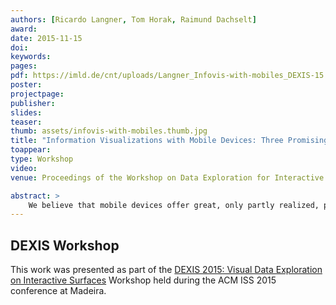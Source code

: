 ```yaml
---
authors: [Ricardo Langner, Tom Horak, Raimund Dachselt]
award:
date: 2015-11-15
doi:
keywords:
pages:
pdf: https://imld.de/cnt/uploads/Langner_Infovis-with-mobiles_DEXIS-15.pdf
poster:
projectpage:
publisher:
slides:
teaser:
thumb: assets/infovis-with-mobiles.thumb.jpg
title: "Information Visualizations with Mobile Devices: Three Promising Aspects"
toappear:
type: Workshop
video:
venue: Proceedings of the Workshop on Data Exploration for Interactive Surfaces (DEXIS 2015)

abstract: >
    We believe that mobile devices offer great, only partly realized, potential in the context of both personal and professional information visualization. In this position paper, we outline three important and promising aspects of information visualization with mobile devices: the development of a consistent multi-touch interaction framework that can be applied to a variety of visualization techniques; the combination of common touch input with advanced spatial input techniques; and the usage of the spatial arrangement of multiple, co-located mobile devices. We explore these aspects by highlighting important questions and major challenges. Furthermore, we present several approaches and early concepts which illustrate our ongoing investigations in this field of research.
---
```


## DEXIS Workshop
This work was presented as part of the [DEXIS 2015: Visual Data Exploration on Interactive Surfaces](https://dl.acm.org/citation.cfm?id=2817721.2835068) Workshop held during the ACM ISS 2015 conference at Madeira.